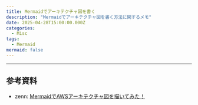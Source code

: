 ```yaml
---
title: Mermaidでアーキテクチャ図を書く
description: "Mermaidでアーキテクチャ図を書く方法に関するメモ"
date: 2025-04-28T15:00:00.000Z
categories:
  - Misc
tags:
  - Mermaid
mermaid: false
---
```




---
## 参考資料
- zenn: [MermaidでAWSアーキテクチャ図を描いてみた！](https://zenn.dev/iharuoru/articles/630ae2e4d7230d)
